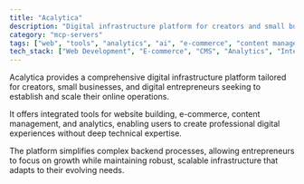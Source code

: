 ```yaml
---
title: "Acalytica"
description: "Digital infrastructure platform for creators and small businesses to build online presence."
category: "mcp-servers"
tags: ["web", "tools", "analytics", "ai", "e-commerce", "content management", "digital infrastructure"]
tech_stack: ["Web Development", "E-commerce", "CMS", "Analytics", "Integrated Tools"]
---
```


Acalytica provides a comprehensive digital infrastructure platform tailored for creators, small businesses, and digital entrepreneurs seeking to establish and scale their online operations. 

It offers integrated tools for website building, e-commerce, content management, and analytics, enabling users to create professional digital experiences without deep technical expertise. 

The platform simplifies complex backend processes, allowing entrepreneurs to focus on growth while maintaining robust, scalable infrastructure that adapts to their evolving needs.